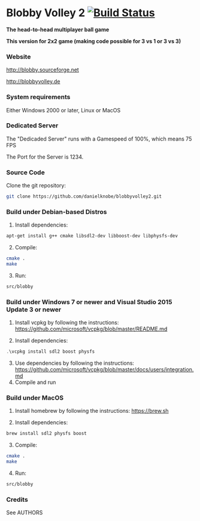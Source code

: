 # Blobby Volley 2 [![Build Status](https://travis-ci.org/danielknobe/blobbyvolley2.svg?branch=master)](https://travis-ci.org/danielknobe/blobbyvolley2)
**The head-to-head multiplayer ball game**

**This version for 2x2 game (making code possible for 3 vs 1 or 3 vs 3)**

### Website
 http://blobby.sourceforge.net
 
 http://blobbyvolley.de

### System requirements
Either Windows 2000 or later, Linux or MacOS

### Dedicated Server
The "Dedicaded Server" runs with a Gamespeed of 100%, which means 75 FPS

The Port for the Server is 1234.

### Source Code
Clone the git repository:
```bash
git clone https://github.com/danielknobe/blobbyvolley2.git
```

### Build under Debian-based Distros
1. Install dependencies:
```bash
apt-get install g++ cmake libsdl2-dev libboost-dev libphysfs-dev
```
2. Compile:
```bash
cmake .
make
```
3. Run:
```bash
src/blobby
```

### Build under Windows 7 or newer and Visual Studio 2015 Update 3 or newer
1. Install vcpkg by following the instructions:
https://github.com/microsoft/vcpkg/blob/master/README.md

2. Install dependencies:
```powershell
.\vcpkg install sdl2 boost physfs
```
3. Use dependencies by following the instructions:
https://github.com/microsoft/vcpkg/blob/master/docs/users/integration.md
4. Compile and run

### Build under MacOS
1. Install homebrew by following the instructions:
https://brew.sh

2. Install dependencies:
```bash
brew install sdl2 physfs boost
```
3. Compile:
```bash
cmake .
make
```
4. Run:
```bash
src/blobby
```

### Credits
See AUTHORS
